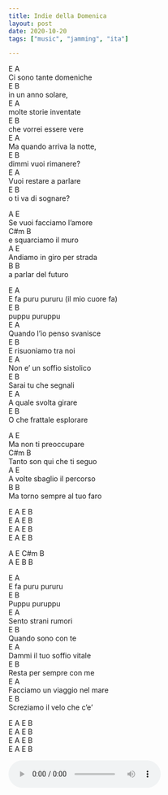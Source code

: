 ```yaml
---
title: Indie della Domenica
layout: post
date: 2020-10-20
tags: ["music", "jamming", "ita"]

---
```


E  A      
Ci sono tante domeniche   
E  B       
in un anno solare,  
E A   
molte storie inventate   
E B  
che vorrei essere vere  
E A   
Ma quando arriva la notte,   
E B  
dimmi vuoi rimanere?  
E A   
Vuoi restare a parlare   
E B  
o ti va di sognare?  

A E    
Se vuoi facciamo l’amore  
C#m B    
e squarciamo il muro  
A E    
Andiamo in giro per strada  
B B    
a parlar del futuro  
  
E A   
E fa puru pururu (il mio cuore fa)     
E B  
puppu puruppu    
E A   
Quando l’io penso svanisce  
E B  
E risuoniamo tra noi  
E A   
Non e’ un soffio sistolico   
E B  
Sarai tu che segnali  
E A   
A quale svolta girare  
E B  
O che frattale esplorare  

A E   
Ma non ti preoccupare   
C#m B   
Tanto son qui che ti seguo   
A E   
A volte sbaglio il percorso   
B B   
Ma torno sempre al tuo faro   

E A E B   
E A E B   
E A E B   
E A E B   
 
A E C#m B   
A E B B    

E A   
E fa puru pururu  
E B  
Puppu puruppu   
E A   
Sento strani rumori  
E B  
Quando sono con te   
E A   
Dammi il tuo soffio vitale  
E B  
Resta per sempre con me  
E A   
Facciamo un viaggio nel mare  
E B   
Screziamo il velo che c’e’  

E A E B  
E A E B  
E A E B  
E A E B  


<audio controls>
  <source src="/assets/recs/purupururu.mp3" type="audio/mpeg">
Your browser does not support the audio element.
</audio>
